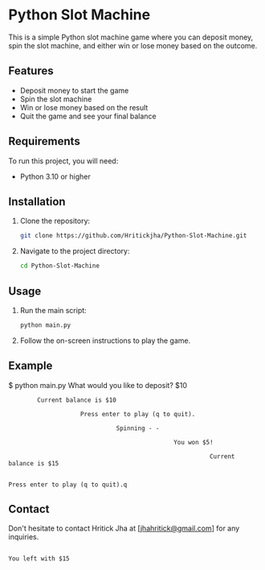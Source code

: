 # Python Slot Machine
This is a simple Python slot machine game where you can deposit money, spin the slot machine, and either win or lose money based on the outcome.
## Features
- Deposit money to start the game
- Spin the slot machine
- Win or lose money based on the result
- Quit the game and see your final balance
## Requirements
To run this project, you will need:
- Python 3.10 or higher
## Installation
1. Clone the repository:
    ```sh
    git clone https://github.com/Hritickjha/Python-Slot-Machine.git
    ```
2. Navigate to the project directory:
    ```sh
    cd Python-Slot-Machine
    ```
## Usage
1. Run the main script:
    ```sh
    python main.py
    ```
2. Follow the on-screen instructions to play the game.
## Example
$ python main.py
What would you like to deposit? $10

            Current balance is $10

                        Press enter to play (q to quit).
  
                                  Spinning - - 
         
                                                  You won $5!
          
                                                            Current balance is $15
                    
                                                                            Press enter to play (q to quit).q
    


## Contact

Don't hesitate to contact Hritick Jha at [jhahritick@gmail.com] for any inquiries.

                              
                                                                                          You left with $15
